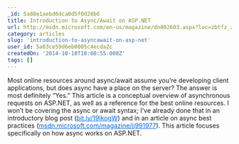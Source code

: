 ```yaml
---
_id: 5a88e1aebd6dca0d5f0d28b6
title: Introduction to Async/Await on ASP.NET
url: http://msdn.microsoft.com/en-us/magazine/dn802603.aspx?loc=zbtfz_zYFCz&prod=zOtProdz&tech=zOtScenz&lang=zASPNz&prog=zTNMz&type=zMagz&country=zUSz
category: articles
slug: 'introduction-to-asyncawait-on-asp-net'
user_id: 5a83ce59d6eb0005c4ecda2c
createdOn: '2014-10-10T18:00:55.000Z'
tags: []
---
```


Most online resources around async/await assume you’re developing client applications, but does async have a place on the server? The answer is most definitely “Yes.” This article is a conceptual overview of asynchronous requests on ASP.NET, as well as a reference for the best online resources. I won’t be covering the async or await syntax; I’ve already done that in an introductory blog post (<a id="ctl00_MTContentSelector1_mainContentContainer_ctl02" style="color: #0066dd;" href="http://bit.ly/19IkogW">bit.ly/19IkogW</a>) and in an article on async best practices (<a id="ctl00_MTContentSelector1_mainContentContainer_ctl03" style="color: #0066dd;" href="http://msdn.microsoft.com/magazine/jj991977">msdn.microsoft.com/magazine/jj991977</a>). This article focuses specifically on how async works on ASP.NET.
